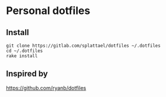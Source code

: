 # Personal dotfiles

## Install

```shell
git clone https://gitlab.com/splattael/dotfiles ~/.dotfiles
cd ~/.dotfiles
rake install
```

## Inspired by

https://github.com/ryanb/dotfiles
